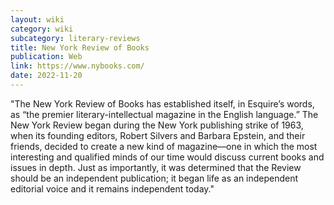 ```yaml
---
layout: wiki
category: wiki
subcategory: literary-reviews
title: New York Review of Books
publication: Web
link: https://www.nybooks.com/
date: 2022-11-20
---
```


"The New York Review of Books has established itself, in Esquire’s words, as “the premier literary-intellectual magazine in the English language.” The New York Review began during the New York publishing strike of 1963, when its founding editors, Robert Silvers and Barbara Epstein, and their friends, decided to create a new kind of magazine—one in which the most interesting and qualified minds of our time would discuss current books and issues in depth. Just as importantly, it was determined that the Review should be an independent publication; it began life as an independent editorial voice and it remains independent today."
